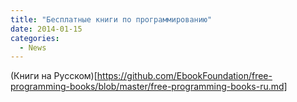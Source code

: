 ```yaml
---
title: "Бесплатные книги по программированию"
date: 2014-01-15
categories:
  - News
---
```


(Книги на Русском)[https://github.com/EbookFoundation/free-programming-books/blob/master/free-programming-books-ru.md]
